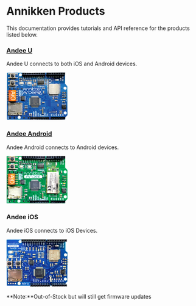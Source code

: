 # Annikken Products

This documentation provides tutorials and API reference for the products listed below.

### [Andee U](https://annikken.com/andee-u)

Andee U connects to both iOS and Android devices.<br>

![](img/gb-andee-u.png)

### [Andee Android](https://annikken.com/andee-android)

Andee Android connects to Android devices.<br>

![](img/gb-andee-android.png)

### Andee iOS

Andee iOS connects to iOS Devices.<br>

![](img/gb-andee-ios.png)<br>

**Note:**Out-of-Stock but will still get firmware updates

